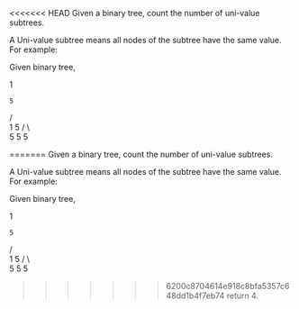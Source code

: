 <<<<<<< HEAD
Given a binary tree, count the number of uni-value subtrees.

A Uni-value subtree means all nodes of the subtree have the same value.
For example:

Given binary tree,

1

	

    5
   / \
  1   5
 / \   \
5   5   5

=======
Given a binary tree, count the number of uni-value subtrees.

A Uni-value subtree means all nodes of the subtree have the same value.
For example:

Given binary tree,

1

	

    5
   / \
  1   5
 / \   \
5   5   5

>>>>>>> 6200c8704614e918c8bfa5357c648dd1b4f7eb74
return 4.